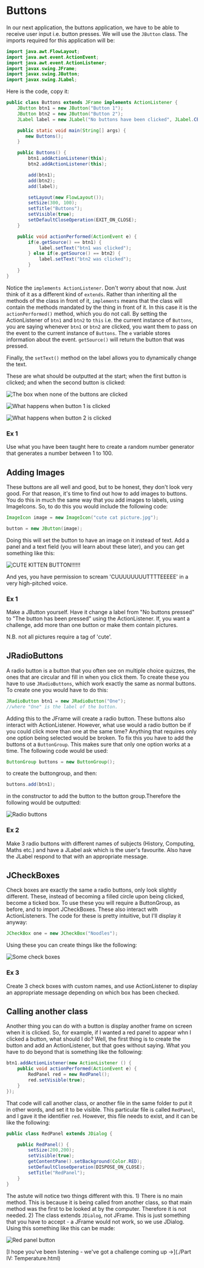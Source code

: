 Buttons
===

In our next application, the buttons application, we have to be able to receive user input i.e. button presses. We will use the `JButton` class. The imports required for this application will be:

```java
import java.awt.FlowLayout;
import java.awt.event.ActionEvent;
import java.awt.event.ActionListener;
import javax.swing.JFrame;
import javax.swing.JButton;
import javax.swing.JLabel;
```

Here is the code, copy it:

```java
public class Buttons extends JFrame implements ActionListener {
    JButton btn1 = new JButton("Button 1");
    JButton btn2 = new JButton("Button 2");
	JLabel label = new JLabel("No buttons have been clicked", JLabel.CENTER);

    public static void main(String[] args) {
       new Buttons();
    }

    public Buttons() {
        btn1.addActionListener(this);
	    btn2.addActionListener(this);

        add(btn1);
	    add(btn2);
	    add(label);

        setLayout(new FlowLayout());
	    setSize(300, 100);
	    setTitle("Buttons");
	    setVisible(true);
	    setDefaultCloseOperation(EXIT_ON_CLOSE);
	}

    public void actionPerformed(ActionEvent e) {
        if(e.getSource() == btn1) {
            label.setText("btn1 was clicked");
        } else if(e.getSource() == btn2) {
            label.setText("btn2 was clicked");
        }
    }
}
```

Notice the `implements ActionListener`. Don't worry about that now. Just think of it as a different kind of `extends`. Rather than inheriting all the methods of the class in front of it, `implements` means that the class will contain the methods mandated by the thing in front of it. In this case it is the `actionPerformed()` method, which you do not call. By setting the ActionListener of `btn1` and `btn2` to `this` i.e. the current instance of `Buttons`, you are saying whenever `btn1` or `btn2` are clicked, you want them to pass on the event to the current instance of `Buttons`. The `e` variable stores information about the event. `getSource()` will return the button that was pressed.

Finally, the `setText()` method on the label allows you to dynamically change the text.

These are what should be outputted at the start; when the first button is clicked; and when the second button is clicked:

![The box when none of the buttons are clicked](../../Images/Chapter-IV/Buttons/Buttons_none_clicked.png)

![What happens when button 1 is clicked](../../Images/Chapter-IV/Buttons/btn1_clicked.png)

![What happens when button 2 is clicked](../../Images/Chapter-IV/Buttons/btn2_clicked.png)

### Ex 1
Use what you have been taught here to create a random number generator that generates a number between 1 to 100.

## Adding Images
These buttons are all well and good, but to be honest, they don't look very good. For that reason, it's time to find out how to add images to buttons. You do this in much the same way that you add images to labels, using ImageIcons. So, to do this you would include the following code:

```java
ImageIcon image = new ImageIcon("cute cat picture.jpg");

button = new JButton(image);
```

Doing this will set the button to have an image on it instead of text. Add a panel and a text field (you will learn about these later), and you can get something like this:

![CUTE KITTEN BUTTON!!!!!!](../../Images/Chapter-IV/Buttons/image_buttons.png)

And yes, you have permission to scream 'CUUUUUUUUTTTTEEEEE' in a very high-pitched voice. 

### Ex 1 
Make a JButton yourself. Have it change a label from "No buttons pressed" to "The button has been pressed" using the ActionListener. If, you want a challenge, add more than one button or make them contain pictures.

N.B. not all pictures require a tag of 'cute'.

## JRadioButtons
A radio button is a button that you often see on multiple choice quizzes, the ones that are circular and fill in when you click them. To create these you have to use `JRadioButtons`, which work exactly the same as normal buttons. To create one you would have to do this:

```java
JRadioButton btn1 = new JRadioButton("One");
//where "One" is the label of the button.
```

Adding this to the JFrame will create a radio button. These buttons also interact with ActionListener. However, what use would a radio button be if you could click more than one at the same time? Anything that requires only one option being selected would be broken. To fix this you have to add the buttons ot a `ButtonGroup`. This makes sure that only one option works at a time. The following code would be used:

```java
ButtonGroup buttons = new ButtonGroup();
```

to create the buttongroup, and then:

```java
buttons.add(btn1);
```

in the constructor to add the button to the button group.Therefore the following would be outputted:

![Radio buttons](../../Images/Chapter-IV/Buttons/radio.png)

### Ex 2
Make 3 radio buttons with different names of subjects (History, Computing, Maths etc.) and have a JLabel ask which is the user's favourite. Also have the JLabel respond to that with an appropriate message.

## JCheckBoxes
Check boxes are exactly the same a radio buttons, only look slightly different. These, instead of becoming a filled circle upon  being clicked, become a ticked box. To use these you will require a ButtonGroup, as before, and to import JCheckBoxes. These also interact with ActionListeners. The code for these is pretty intuitive, but I'll display it anyway:

```java
JCheckBox one = new JCheckBox("Noodles");
```

Using these you can create things like the following:

![Some check boxes](../../Images/Chapter-IV/Buttons/check_boxes.png)

### Ex 3
Create 3 check boxes with custom names, and use ActionListener to display an appropriate message depending on which box has been checked.

## Calling another class
Another thing you can do with a button is display another frame on screen when it is clicked. So, for example, if I wanted a red panel to appear whn I clicked a button, what should I do? Well, the first thing is to create the button and add an ActionListener, but that goes without saying. What you have to do beyond that is something like the following:

```java
btn1.addActionListener(new ActionListener () {
	public void actionPerformed(ActionEvent e) {
		RedPanel red = new RedPanel();
		red.setVisible(true);
	}
});
```

That code will call another class, or another file in the same folder to put it in other words, and set it to be visible. This particular file is called `RedPanel`, and I gave it the identifier `red`. However, this file needs to exist, and it can be like the following:

```java
public class RedPanel extends JDialog {

	public RedPanel() {
		setSize(200,200);
		setVisible(true);
		getContentPane().setBackground(Color.RED);
		setDefaultCloseOperation(DISPOSE_ON_CLOSE);
		setTitle("RedPanel");
	}
}
```
The astute will notice two things different with this. 1) There is no main method. This is because it is being called from another class, so that main method was the first to be looked at by the computer. Therefore it is not needed. 2) The class extends `JDialog`, not JFrame. This is just something that you have to accept - a JFrame would not work, so we use JDialog. Using this something like this can be made:
 
![Red panel button](../../Images/Chapter-IV/Buttons/calling_panel.png)

[I hope you've been listening - we've got a challenge coming up &rarr;](./Part IV: Temperature.html)
